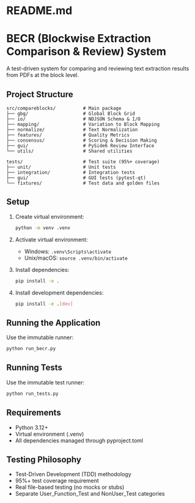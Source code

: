 # README.md
# BECR (Blockwise Extraction Comparison & Review) System

A test-driven system for comparing and reviewing text extraction results from PDFs at the block level.

## Project Structure

```
src/compareblocks/          # Main package
├── gbg/                    # Global Block Grid
├── io/                     # NDJSON Schema & I/O
├── mapping/                # Variation to Block Mapping
├── normalize/              # Text Normalization
├── features/               # Quality Metrics
├── consensus/              # Scoring & Decision Making
├── gui/                    # PySide6 Review Interface
└── utils/                  # Shared utilities

tests/                      # Test suite (95%+ coverage)
├── unit/                   # Unit tests
├── integration/            # Integration tests
├── gui/                    # GUI tests (pytest-qt)
└── fixtures/               # Test data and golden files
```

## Setup

1. Create virtual environment:
   ```bash
   python -m venv .venv
   ```

2. Activate virtual environment:
   - Windows: `.venv\Scripts\activate`
   - Unix/macOS: `source .venv/bin/activate`

3. Install dependencies:
   ```bash
   pip install -e .
   ```

4. Install development dependencies:
   ```bash
   pip install -e .[dev]
   ```

## Running the Application

Use the immutable runner:
```bash
python run_becr.py
```

## Running Tests

Use the immutable test runner:
```bash
python run_tests.py
```

## Requirements

- Python 3.12+
- Virtual environment (.venv)
- All dependencies managed through pyproject.toml

## Testing Philosophy

- Test-Driven Development (TDD) methodology
- 95%+ test coverage requirement
- Real file-based testing (no mocks or stubs)
- Separate User_Function_Test and NonUser_Test categories